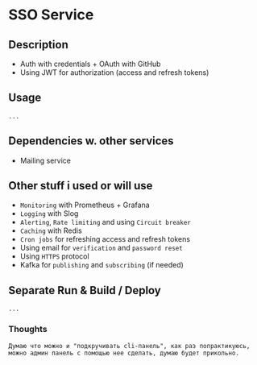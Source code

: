 # SSO Service

## Description

- Auth with credentials + OAuth with GitHub
- Using JWT for authorization (access and refresh tokens)

## Usage

    ...

## Dependencies w. other services

- Mailing service

## Other stuff i used or will use

- `Monitoring` with Prometheus + Grafana
- `Logging` with Slog
- `Alerting`, `Rate limiting` and using `Circuit breaker`
- `Caching` with Redis
- `Cron jobs` for refreshing access and refresh tokens
- Using email for `verification` and `password reset`
- Using `HTTPS` protocol
- Kafka for `publishing` and `subscribing` (if needed)

## Separate Run & Build / Deploy

    ...

### Thoughts

    Думаю что можно и "подкручивать cli-панель", как раз попрактикуюсь, можно админ панель с помощью нее сделать, думаю будет прикольно.
